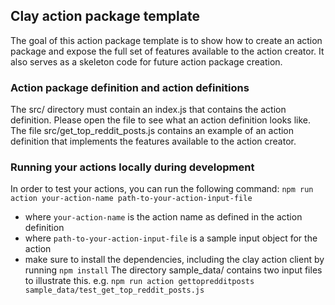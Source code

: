 ## Clay action package template

The goal of this action package template is to show how to create an action package and expose the full set of features available to the action creator. It also serves as a skeleton code for future action package creation.

### Action package definition and action definitions

The src/ directory must contain an index.js that contains the action definition. Please open the file to see what an action definition looks like.
The file src/get_top_reddit_posts.js contains an example of an action definition that implements the features available to the action creator.

### Running your actions locally during development

In order to test your actions, you can run the following command:
`npm run action your-action-name path-to-your-action-input-file`
- where `your-action-name` is the action name as defined in the action definition
- where `path-to-your-action-input-file` is a sample input object for the action
- make sure to install the dependencies, including the clay action client by running `npm install`
The directory sample_data/ contains two input files to illustrate this.
e.g. `npm run action gettopredditposts sample_data/test_get_top_reddit_posts.js`
